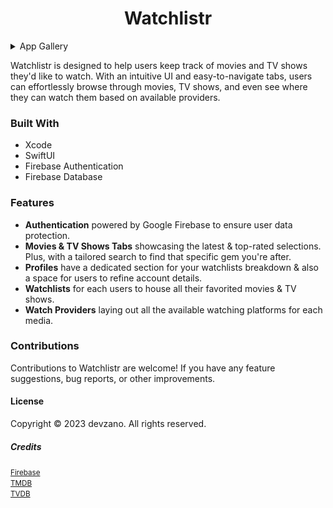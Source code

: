 <h1 align="center">Watchlistr</h1>

<details>
  <summary>App Gallery</summary>
  <p align="center">
    <table>
      <tr>
        <td align="center"><img src="./Screenshots/Watchlistr (LoginView).png" alt="Watchlistr Login View" width="300"></td>
        <td align="center"><img src="./Screenshots/Watchlistr (MovieTab).png" alt="Watchlistr Movie Tab" width="300"></td>
        <td align="center"><img src="./Screenshots/Watchlistr (TVShowTab).png" alt="Watchlistr TV Show Tab" width="300"></td>
        <td align="center"><img src="./Screenshots/Watchlistr (ProfileTab).png" alt="Watchlistr Profile Tab" width="300"></td>
      </tr>
      <tr>
        <td align="center"><img src="./Screenshots/Watchlistr (BlankMovieSearch).png" alt="Watchlistr Blank Movie Search" width="300"></td>
        <td align="center"><img src="./Screenshots/Watchlistr (MovieSearchResults).png" alt="Watchlistr Movie Search Results" width="300"></td>
        <td align="center"><img src="./Screenshots/Watchlistr (MovieDetails).png" alt="Watchlistr Movie Detail View" width="300"></td>
        <td align="center"><img src="./Screenshots/Watchlistr (MovieWatchlist).png" alt="Watchlistr Movie Watchlist" width="300"></td>
      </tr>
      <tr>
        <td align="center"><img src="./Screenshots/Watchlistr (BlankTVShowSearch).png" alt="Watchlistr Blank TV Show Search" width="300"></td>
        <td align="center"><img src="./Screenshots/Watchlistr (TVShowSearchResults).png" alt="Watchlistr TV Show Search Results" width="300"></td>
        <td align="center"><img src="./Screenshots/Watchlistr (TVShowDetails).png" alt="Watchlistr TV Show Detail View" width="300"></td>
        <td align="center"><img src="./Screenshots/Watchlistr (TVShowWatchlist).png" alt="Watchlistr TV Show Watchlist" width="300"></td>
      </tr>
    </table>
  </p>
</details>

Watchlistr is designed to help users keep track of movies and TV shows they'd like to watch. With an intuitive UI and easy-to-navigate tabs, users can effortlessly browse through movies, TV shows, and even see where they can watch them based on available providers.

### Built With
* Xcode
* SwiftUI
* Firebase Authentication
* Firebase Database

### Features
* __Authentication__ powered by Google Firebase to ensure user data protection.
* __Movies & TV Shows Tabs__ showcasing the latest & top-rated selections. Plus, with a tailored search to find that specific gem you're after.
* __Profiles__ have a dedicated section for your watchlists breakdown & also a space for users to refine account details.
* __Watchlists__ for each users to house all their favorited movies & TV shows.
* __Watch Providers__ laying out all the available watching platforms for each media.

### Contributions
Contributions to Watchlistr are welcome! If you have any feature suggestions, bug reports, or other improvements.

#### License
Copyright © 2023 devzano. All rights reserved.

##### Credits
<small><a href="https://firebase.google.com/">Firebase</a></small>
<br>
<small><a href="https://developer.themoviedb.org/docs">TMDB</a></small>
<br>
<small><a href="https://www.thetvdb.com/">TVDB</a></small>